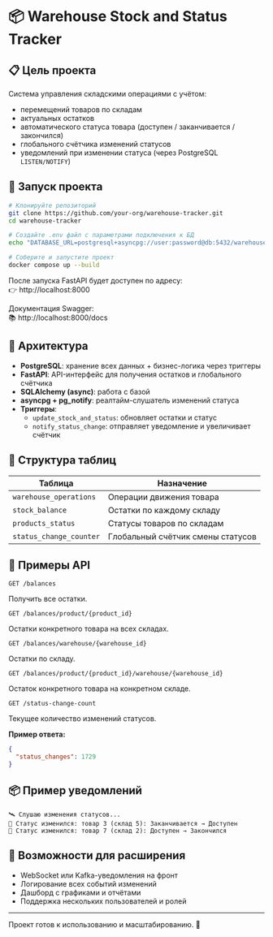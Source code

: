 # 📦 Warehouse Stock and Status Tracker

## 📋 Цель проекта

Система управления складскими операциями с учётом:
- перемещений товаров по складам
- актуальных остатков
- автоматического статуса товара (доступен / заканчивается / закончился)
- глобального счётчика изменений статусов
- уведомлений при изменении статуса (через PostgreSQL `LISTEN/NOTIFY`)

## 🚀 Запуск проекта

```bash
# Клонируйте репозиторий
git clone https://github.com/your-org/warehouse-tracker.git
cd warehouse-tracker

# Создайте .env файл с параметрами подключения к БД
echo "DATABASE_URL=postgresql+asyncpg://user:password@db:5432/warehouse_db" > .env

# Соберите и запустите проект
docker compose up --build
```

После запуска FastAPI будет доступен по адресу:  
👉 http://localhost:8000

Документация Swagger:  
📚 http://localhost:8000/docs

## 🧠 Архитектура

- **PostgreSQL**: хранение всех данных + бизнес-логика через триггеры
- **FastAPI**: API-интерфейс для получения остатков и глобального счётчика
- **SQLAlchemy (async)**: работа с базой
- **asyncpg + pg_notify**: реалтайм-слушатель изменений статуса
- **Триггеры**:
  - `update_stock_and_status`: обновляет остатки и статус
  - `notify_status_change`: отправляет уведомление и увеличивает счётчик

## 📁 Структура таблиц

| Таблица                | Назначение                             |
|------------------------|----------------------------------------|
| `warehouse_operations` | Операции движения товара               |
| `stock_balance`        | Остатки по каждому складу              |
| `products_status`      | Статусы товаров по складам             |
| `status_change_counter`| Глобальный счётчик смены статусов      |

## 📡 Примеры API

```http
GET /balances
```
Получить все остатки.

```http
GET /balances/product/{product_id}
```
Остатки конкретного товара на всех складах.

```http
GET /balances/warehouse/{warehouse_id}
```
Остатки по складу.

```http
GET /balances/product/{product_id}/warehouse/{warehouse_id}
```
Остаток конкретного товара на конкретном складе.

```http
GET /status-change-count
```
Текущее количество изменений статусов.

**Пример ответа:**
```json
{
  "status_changes": 1729
}
```

## 📦 Пример уведомлений

```
🛰️ Слушаю изменения статусов...
🔔 Статус изменился: товар 3 (склад 5): Заканчивается → Доступен
🔔 Статус изменился: товар 7 (склад 2): Доступен → Закончился
```

## 📌 Возможности для расширения

- WebSocket или Kafka-уведомления на фронт
- Логирование всех событий изменений
- Дашборд с графиками и отчётами
- Поддержка нескольких пользователей и ролей

---

Проект готов к использованию и масштабированию. 🚀
